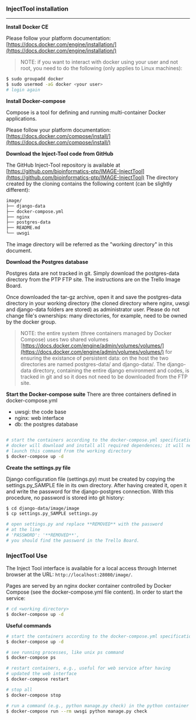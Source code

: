 
### InjectTool installation

---

**Install Docker CE**

Please follow your platform documentation:
[https://docs.docker.com/engine/installation/](https://docs.docker.com/engine/installation/)

>NOTE: if you want to interact with docker using your user and not root, you need to do the following (only applies to Linux machines):
```bash
$ sudo groupadd docker
$ sudo usermod -aG docker <your user>
# login again
```


**Install Docker-compose**

Compose is a tool for defining and running multi-container Docker applications.

Please follow your platform documentation:
[https://docs.docker.com/compose/install/](https://docs.docker.com/compose/install/)


**Download the Inject-Tool code from GitHub**

The GitHub Inject-Tool repository is available at
[https://github.com/bioinformatics-ptp/IMAGE-InjectTool](https://github.com/bioinformatics-ptp/IMAGE-InjectTool)
The directory created by the cloning contains the following content (can be slightly different):
```bash
image/
├── django-data
├── docker-compose.yml
├── nginx
├── postgres-data
├── README.md
└── uwsgi
```
The image directory will be referred as the "working directory" in this document.

**Download the Postgres database**

Postgres data are not tracked in git. Simply download the postgres-data directory from the PTP FTP site. The instructions are on the Trello Image Board.

Once downloaded the tar-gz archive, open it and save the postgres-data directory in your working directory (the cloned directory where nginx, uwsgi and django-data folders are stored) as administrator user. Please do not change file's ownerships: many directories, for example, need to be owned by the docker group.

> NOTE:
the entire system (three containers managed by Docker Compose) uses two shared volumes [https://docs.docker.com/engine/admin/volumes/volumes/](https://docs.docker.com/engine/admin/volumes/volumes/) for ensuring the existance of persistent data: on the host the two directories are named postgres-data/ and django-data/. The django-data directory, containing the entire django environment and codes, is tracked in git and so it does not need to be downloaded from the FTP site.


**Start the Docker-compose suite**
There are three containers defined in docker-compose.yml

 - uwsgi: the code base
 - nginx: web interface
 - db: the postgres database

```bash

# start the containers according to the docker-compose.yml specifications
# docker will download and install all required dependences; it will need several minutes to complete.
# launch this command from the working directory
$ docker-compose up -d

```

**Create the settings.py file**

Django configuration file (settings.py) must be created by copying the
settings.py_SAMPLE file in its own directory. After having created it,
open it and write the password for the django-postgres connection. With this procedure, no password is stored into git history:

```bash
$ cd django-data/image/image
$ cp settings.py_SAMPLE settings.py

# open settings.py and replace **REMOVED** with the password
# at the line
# 'PASSWORD': '**REMOVED**',
# you should find the password in the Trello Board.

```


### InjectTool Use

The Inject Tool interface is available for a local access through Internet browser at the URL: `http://localhost:28080/image/`.

Pages are served by an nginx docker container controlled by Docker Compose (see the docker-compose.yml file content). In order to start the service:

```bash
# cd <working directory>
$ docker-compose up -d

```

**Useful commands**

```bash
# start the containers according to the docker-compose.yml specifications
$ docker-compose up -d

# see running processes, like unix ps command
$ docker-compose ps

# restart containers, e.g., useful for web service after having
# updated the web interface
$ docker-compose restart

# stop all
$ docker-compose stop

# run a command (e.g., python manage.py check) in the python container from the host
$ docker-compose run --rm uwsgi python manage.py check

```
